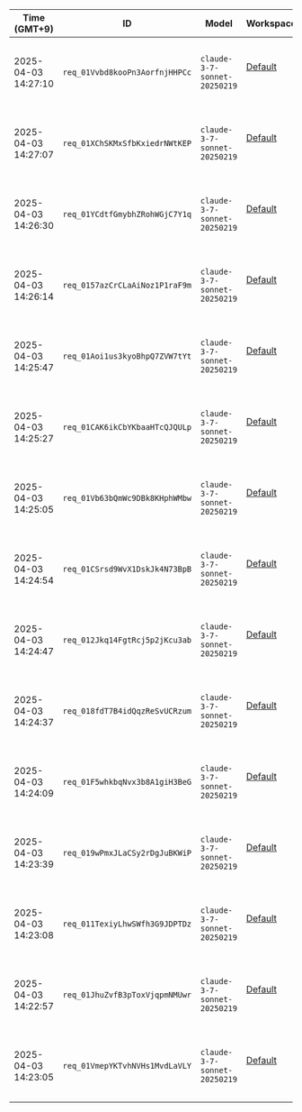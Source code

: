 
| Time (GMT+9)        | ID                             | Model                        | Workspace                                                                                    | Input  <br>Tokens | Output  <br>Tokens | Type      | Request |
| ------------------- | ------------------------------ | ---------------------------- | -------------------------------------------------------------------------------------------- | ----------------- | ------------------ | --------- | ------- |
| 2025-04-03 14:27:10 | `req_01Vvbd8kooPn3AorfnjHHPCc` | `claude-3-7-sonnet-20250219` | [<br><br>Default<br><br><br><br>](https://console.anthropic.com/settings/workspaces/default) | 37821             | 438                | Streaming |         |
| 2025-04-03 14:27:07 | `req_01XChSKMxSfbKxiedrNWtKEP` | `claude-3-7-sonnet-20250219` | [<br><br>Default<br><br><br><br>](https://console.anthropic.com/settings/workspaces/default) | 37368             | 109                | Streaming |         |
| 2025-04-03 14:26:30 | `req_01YCdtfGmybhZRohWGjC7Y1q` | `claude-3-7-sonnet-20250219` | [<br><br>Default<br><br><br><br>](https://console.anthropic.com/settings/workspaces/default) | 32367             | 2468               | Streaming |         |
| 2025-04-03 14:26:14 | `req_0157azCrCLaAiNoz1P1raF9m` | `claude-3-7-sonnet-20250219` | [<br><br>Default<br><br><br><br>](https://console.anthropic.com/settings/workspaces/default) | 30505             | 955                | Streaming |         |
| 2025-04-03 14:25:47 | `req_01Aoi1us3kyoBhpQ7ZVW7tYt` | `claude-3-7-sonnet-20250219` | [<br><br>Default<br><br><br><br>](https://console.anthropic.com/settings/workspaces/default) | 28560             | 1828               | Streaming |         |
| 2025-04-03 14:25:27 | `req_01CAK6ikCbYKbaaHTcQJQULp` | `claude-3-7-sonnet-20250219` | [<br><br>Default<br><br><br><br>](https://console.anthropic.com/settings/workspaces/default) | 26453             | 1056               | Streaming |         |
| 2025-04-03 14:25:05 | `req_01Vb63bQmWc9DBk8KHphWMbw` | `claude-3-7-sonnet-20250219` | [<br><br>Default<br><br><br><br>](https://console.anthropic.com/settings/workspaces/default) | 23430             | 1449               | Streaming |         |
| 2025-04-03 14:24:54 | `req_01CSrsd9WvX1DskJk4N73BpB` | `claude-3-7-sonnet-20250219` | [<br><br>Default<br><br><br><br>](https://console.anthropic.com/settings/workspaces/default) | 22517             | 500                | Streaming |         |
| 2025-04-03 14:24:47 | `req_012Jkq14FgtRcj5p2jKcu3ab` | `claude-3-7-sonnet-20250219` | [<br><br>Default<br><br><br><br>](https://console.anthropic.com/settings/workspaces/default) | 22258             | 188                | Streaming |         |
| 2025-04-03 14:24:37 | `req_018fdT7B4idQqzReSvUCRzum` | `claude-3-7-sonnet-20250219` | [<br><br>Default<br><br><br><br>](https://console.anthropic.com/settings/workspaces/default) | 21689             | 341                | Streaming |         |
| 2025-04-03 14:24:09 | `req_01F5whkbqNvx3b8A1giH3BeG` | `claude-3-7-sonnet-20250219` | [<br><br>Default<br><br><br><br>](https://console.anthropic.com/settings/workspaces/default) | 18152             | 1733               | Streaming |         |
| 2025-04-03 14:23:39 | `req_019wPmxJLaCSy2rDgJuBKWiP` | `claude-3-7-sonnet-20250219` | [<br><br>Default<br><br><br><br>](https://console.anthropic.com/settings/workspaces/default) | 13344             | 2364               | Streaming |         |
| 2025-04-03 14:23:08 | `req_011TexiyLhwSWfh3G9JDPTDz` | `claude-3-7-sonnet-20250219` | [<br><br>Default<br><br><br><br>](https://console.anthropic.com/settings/workspaces/default) | 8823              | 2236               | Streaming |         |
| 2025-04-03 14:22:57 | `req_01JhuZvfB3pToxVjqpmNMUwr` | `claude-3-7-sonnet-20250219` | [<br><br>Default<br><br><br><br>](https://console.anthropic.com/settings/workspaces/default) | 6761              | 159                | Streaming |         |
| 2025-04-03 14:23:05 | `req_01VmepYKTvhNVHs1MvdLaVLY` | `claude-3-7-sonnet-20250219` | [<br><br>Default<br><br><br><br>](https://console.anthropic.com/settings/workspaces/default) | 8687              | 90                 | Streaming |         |
